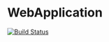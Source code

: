 # WebApplication
[![Build Status](https://linkmytravel.visualstudio.com/WebApplication23/_apis/build/status/junaidameen23.WebApplication?branchName=master)](https://linkmytravel.visualstudio.com/WebApplication23/_build/latest?definitionId=5&branchName=master)
